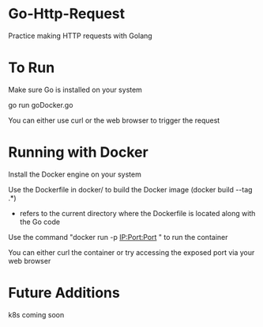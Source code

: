 # Go-Http-Request
Practice making HTTP requests with Golang

# To Run
Make sure Go is installed on your system

go run goDocker.go

You can either use curl or the web browser to trigger the request

# Running with Docker
Install the Docker engine on your system

Use the Dockerfile in docker/ to build the Docker image (docker build --tag <imageName> .*)
  
* refers to the current directory where the Dockerfile is located along with the Go code
 
Use the command "docker run -p <IP:Port:Port> <imageName>" to run the container
  
You can either curl the container or try accessing the exposed port via your web browser

# Future Additions
k8s coming soon

